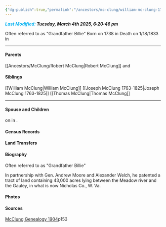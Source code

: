 ```yaml
---
{"dg-publish":true,"permalink":"/ancestors/mc-clung/william-mc-clung-1738-1833/","tags":["William-McClung"]}
---
```


***<font color="#00b0f0">Last Modified:</font> Tuesday, March 4th 2025, 6:20:46 pm***

Often referred to as "Grandfather Billie"
Born on  1738 in <!-- link to place -->
Death on 1/18/1833 in <!-- link to place -->

---
#### Parents

[[Ancestors/McClung/Robert McClung\|Robert McClung]] and <!-- Link to mother-->
#### Siblings
[[William McClung\|William McClung]]
[[Joseph McClung 1763-1825\|Joseph McClung 1763-1825]]
[[Thomas McClung\|Thomas McClung]]

---
#### Spouse and Children
<!-- Link to spouse --> on <!-- link to date --> in <!-- link to place -->.


#### Census Records

#### Land Transfers

#### Biography
Often referred to as "Grandfather Billie"

In partnership with Gen. Andrew Moore and Alexander
Welch, he patented a tract of land containing 43,000 acres
lying between the Meadow river and the Gauley, in what is
now Nicholas Co., W. Va.
#### Photos

#### Sources
[McClung Genealogy 1904](https://drive.google.com/file/d/0B0oZv34v0ajXUWNUVmVwTUNhZ1E/view?usp=drive_link&resourcekey=0-GGNON3kTqpLoMdz3hRxyPQ)p153
